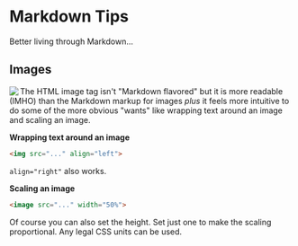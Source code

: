 # Markdown Tips

Better living through Markdown...

## Images

<img src="https://imgs.xkcd.com/comics/standards.png" align="left"> The HTML image tag isn't "Markdown flavored" but it is more readable (IMHO) than the Markdown markup for images _plus_ it feels more intuitive to do some of the more obvious "wants" like wrapping text around an image and scaling an image.

**Wrapping text around an image**

```html
<img src="..." align="left">
```
`align="right"` also works.

**Scaling an image**

```html
<image src="..." width="50%">
```

Of course you can also set the height. Set just one to make the scaling proportional. Any legal CSS units can be used.
